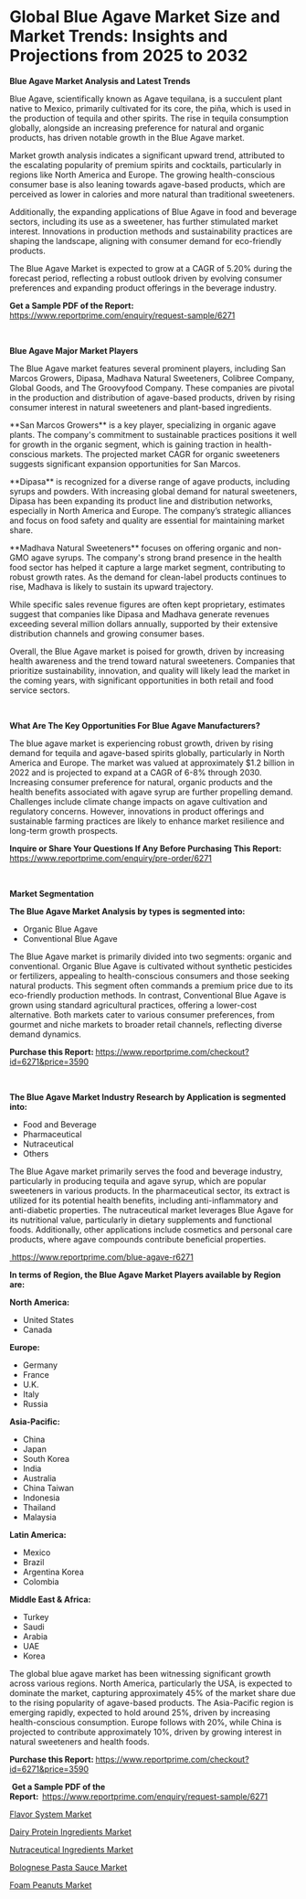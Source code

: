 <p><h1>Global Blue Agave Market Size and Market Trends: Insights and Projections from 2025 to 2032</h1></p><p><strong>Blue Agave Market Analysis and Latest Trends</strong></p>
<p><p>Blue Agave, scientifically known as Agave tequilana, is a succulent plant native to Mexico, primarily cultivated for its core, the piña, which is used in the production of tequila and other spirits. The rise in tequila consumption globally, alongside an increasing preference for natural and organic products, has driven notable growth in the Blue Agave market. </p><p>Market growth analysis indicates a significant upward trend, attributed to the escalating popularity of premium spirits and cocktails, particularly in regions like North America and Europe. The growing health-conscious consumer base is also leaning towards agave-based products, which are perceived as lower in calories and more natural than traditional sweeteners.</p><p>Additionally, the expanding applications of Blue Agave in food and beverage sectors, including its use as a sweetener, has further stimulated market interest. Innovations in production methods and sustainability practices are shaping the landscape, aligning with consumer demand for eco-friendly products. </p><p>The Blue Agave Market is expected to grow at a CAGR of 5.20% during the forecast period, reflecting a robust outlook driven by evolving consumer preferences and expanding product offerings in the beverage industry.</p></p>
<p><strong>Get a Sample PDF of the Report:&nbsp;</strong> <a href="https://www.reportprime.com/enquiry/request-sample/6271?utm_campaign=1848&utm_medium=2&utm_source=Github&utm_content=ia&utm_term=19032025&utm_id=blue-agave">https://www.reportprime.com/enquiry/request-sample/6271</a></p>
<p>&nbsp;</p>
<p><strong>Blue Agave Major Market Players</strong></p>
<p><p>The Blue Agave market features several prominent players, including San Marcos Growers, Dipasa, Madhava Natural Sweeteners, Colibree Company, Global Goods, and The Groovyfood Company. These companies are pivotal in the production and distribution of agave-based products, driven by rising consumer interest in natural sweeteners and plant-based ingredients.</p><p>**San Marcos Growers** is a key player, specializing in organic agave plants. The company's commitment to sustainable practices positions it well for growth in the organic segment, which is gaining traction in health-conscious markets. The projected market CAGR for organic sweeteners suggests significant expansion opportunities for San Marcos.</p><p>**Dipasa** is recognized for a diverse range of agave products, including syrups and powders. With increasing global demand for natural sweeteners, Dipasa has been expanding its product line and distribution networks, especially in North America and Europe. The company’s strategic alliances and focus on food safety and quality are essential for maintaining market share.</p><p>**Madhava Natural Sweeteners** focuses on offering organic and non-GMO agave syrups. The company's strong brand presence in the health food sector has helped it capture a large market segment, contributing to robust growth rates. As the demand for clean-label products continues to rise, Madhava is likely to sustain its upward trajectory.</p><p>While specific sales revenue figures are often kept proprietary, estimates suggest that companies like Dipasa and Madhava generate revenues exceeding several million dollars annually, supported by their extensive distribution channels and growing consumer bases.</p><p>Overall, the Blue Agave market is poised for growth, driven by increasing health awareness and the trend toward natural sweeteners. Companies that prioritize sustainability, innovation, and quality will likely lead the market in the coming years, with significant opportunities in both retail and food service sectors.</p></p>
<p>&nbsp;</p>
<p><strong>What Are The Key Opportunities For Blue Agave Manufacturers?</strong></p>
<p><p>The blue agave market is experiencing robust growth, driven by rising demand for tequila and agave-based spirits globally, particularly in North America and Europe. The market was valued at approximately $1.2 billion in 2022 and is projected to expand at a CAGR of 6-8% through 2030. Increasing consumer preference for natural, organic products and the health benefits associated with agave syrup are further propelling demand. Challenges include climate change impacts on agave cultivation and regulatory concerns. However, innovations in product offerings and sustainable farming practices are likely to enhance market resilience and long-term growth prospects.</p></p>
<p><strong>Inquire or Share Your Questions If Any Before Purchasing This Report:</strong> <a href="https://www.reportprime.com/enquiry/pre-order/6271?utm_campaign=1848&utm_medium=2&utm_source=Github&utm_content=ia&utm_term=19032025&utm_id=blue-agave">https://www.reportprime.com/enquiry/pre-order/6271</a></p>
<p>&nbsp;</p>
<p><strong>Market Segmentation</strong></p>
<p><strong>The Blue Agave Market Analysis by types is segmented into:</strong></p>
<p><ul><li>Organic Blue Agave</li><li>Conventional Blue Agave</li></ul></p>
<p><p>The Blue Agave market is primarily divided into two segments: organic and conventional. Organic Blue Agave is cultivated without synthetic pesticides or fertilizers, appealing to health-conscious consumers and those seeking natural products. This segment often commands a premium price due to its eco-friendly production methods. In contrast, Conventional Blue Agave is grown using standard agricultural practices, offering a lower-cost alternative. Both markets cater to various consumer preferences, from gourmet and niche markets to broader retail channels, reflecting diverse demand dynamics.</p></p>
<p><strong>Purchase this Report:&nbsp;</strong><a href="https://www.reportprime.com/checkout?id=6271&price=3590&utm_campaign=1848&utm_medium=2&utm_source=Github&utm_content=ia&utm_term=19032025&utm_id=blue-agave">https://www.reportprime.com/checkout?id=6271&price=3590</a></p>
<p>&nbsp;</p>
<p><strong>The Blue Agave Market Industry Research by Application is segmented into:</strong></p>
<p><ul><li>Food and Beverage</li><li>Pharmaceutical</li><li>Nutraceutical</li><li>Others</li></ul></p>
<p><p>The Blue Agave market primarily serves the food and beverage industry, particularly in producing tequila and agave syrup, which are popular sweeteners in various products. In the pharmaceutical sector, its extract is utilized for its potential health benefits, including anti-inflammatory and anti-diabetic properties. The nutraceutical market leverages Blue Agave for its nutritional value, particularly in dietary supplements and functional foods. Additionally, other applications include cosmetics and personal care products, where agave compounds contribute beneficial properties.</p></p>
<p><a href="https://www.reportprime.com/blue-agave-r6271?utm_campaign=1848&utm_medium=2&utm_source=Github&utm_content=ia&utm_term=19032025&utm_id=blue-agave">&nbsp;https://www.reportprime.com/blue-agave-r6271</a></p>
<p><strong>In terms of Region, the Blue Agave Market Players available by Region are:</strong></p>
<p>
    <p> <strong> North America: </strong>
        <ul>
            <li>United States</li>
            <li>Canada</li>
        </ul>
        </p> 
    <p> <strong> Europe: </strong>
        <ul>
            <li>Germany</li>
            <li>France</li>
            <li>U.K.</li>
            <li>Italy</li>
            <li>Russia</li>
        </ul>
        </p> 
    <p> <strong> Asia-Pacific: </strong>
        <ul>
            <li>China</li>
            <li>Japan</li>
            <li>South Korea</li>
            <li>India</li>
            <li>Australia</li>
            <li>China Taiwan</li>
            <li>Indonesia</li>
            <li>Thailand</li>
            <li>Malaysia</li>
        </ul>
        </p> 
    <p> <strong> Latin America: </strong>
        <ul>
            <li>Mexico</li>
            <li>Brazil</li>
            <li>Argentina Korea</li>
            <li>Colombia</li>
        </ul>
        </p> 
    <p> <strong> Middle East & Africa: </strong>
        <ul>
            <li>Turkey</li>
            <li>Saudi</li>
            <li>Arabia</li>
            <li>UAE</li>
            <li>Korea</li>
        </ul>
    </p>
    </p>
<p><p>The global blue agave market has been witnessing significant growth across various regions. North America, particularly the USA, is expected to dominate the market, capturing approximately 45% of the market share due to the rising popularity of agave-based products. The Asia-Pacific region is emerging rapidly, expected to hold around 25%, driven by increasing health-conscious consumption. Europe follows with 20%, while China is projected to contribute approximately 10%, driven by growing interest in natural sweeteners and health foods.</p></p>
<p><strong>Purchase this Report: </strong><a href="https://www.reportprime.com/checkout?id=6271&price=3590&utm_campaign=1848&utm_medium=2&utm_source=Github&utm_content=ia&utm_term=19032025&utm_id=blue-agave">https://www.reportprime.com/checkout?id=6271&price=3590</a></p>
<p>&nbsp;<strong>Get a Sample PDF of the Report:&nbsp;&nbsp;</strong><a href="https://www.reportprime.com/enquiry/request-sample/6271?utm_campaign=1848&utm_medium=2&utm_source=Github&utm_content=ia&utm_term=19032025&utm_id=blue-agave">https://www.reportprime.com/enquiry/request-sample/6271</a></p>
<p><strong></strong></p>
<p><p><a href="https://github.com/siriyagayo/Market-Research-Report-List-1/blob/main/flavor-system-market.md?utm_campaign=1848&utm_medium=2&utm_source=Github&utm_content=ia&utm_term=19032025&utm_id=blue-agave">Flavor System Market</a></p><p><a href="https://github.com/goreabeeran/Market-Research-Report-List-1/blob/main/dairy-protein-ingredients-market.md?utm_campaign=1848&utm_medium=2&utm_source=Github&utm_content=ia&utm_term=19032025&utm_id=blue-agave">Dairy Protein Ingredients Market</a></p><p><a href="https://github.com/klinzenisaa/Market-Research-Report-List-1/blob/main/nutraceutical-ingredients-market.md?utm_campaign=1848&utm_medium=2&utm_source=Github&utm_content=ia&utm_term=19032025&utm_id=blue-agave">Nutraceutical Ingredients Market</a></p><p><a href="https://github.com/romeoacuffap/Market-Research-Report-List-1/blob/main/bolognese-pasta-sauce-market.md?utm_campaign=1848&utm_medium=2&utm_source=Github&utm_content=ia&utm_term=19032025&utm_id=blue-agave">Bolognese Pasta Sauce Market</a></p><p><a href="https://github.com/prumrupear/Market-Research-Report-List-1/blob/main/foam-peanuts-market.md?utm_campaign=1848&utm_medium=2&utm_source=Github&utm_content=ia&utm_term=19032025&utm_id=blue-agave">Foam Peanuts Market</a></p></p>